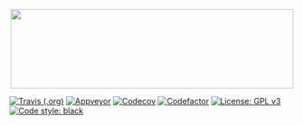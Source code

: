 <p align="center"> <img width="500" height="140" src="http://i66.tinypic.com/1606kr8.png"> </p>

[![Travis (.org)](https://img.shields.io/travis/jkuruvilla/velocitypy/master.svg)](https://travis-ci.org/jkuruvilla/velocitypy)
[![Appveyor](https://ci.appveyor.com/api/projects/status/github/jkuruvilla/velocitypy?branch=master&svg=true)](https://ci.appveyor.com/project/jkuruvilla/velocitypy)
[![Codecov](https://img.shields.io/codecov/c/github/jkuruvilla/velocitypy.svg)](https://codecov.io/gh/jkuruvilla/velocitypy)
[![Codefactor](https://www.codefactor.io/repository/github/jkuruvilla/velocitypy/badge)](https://www.codefactor.io/repository/github/jkuruvilla/velocitypy)
[![License: GPL v3](https://img.shields.io/badge/License-GPL%20v3-blue.svg)](https://www.gnu.org/licenses/gpl-3.0)
[![Code style: black](https://img.shields.io/badge/code%20style-black-000000.svg)](https://github.com/ambv/black)
